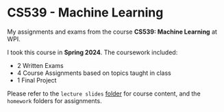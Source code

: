 # CS539 - Machine Learning

My assignments and exams from the course **CS539: Machine Learning** at WPI.

I took this course in **Spring 2024**. The coursework included:
- 2 Written Exams  
- 4 Course Assignments based on topics taught in class  
- 1 Final Project

Please refer to the `lecture slides` [folder](https://github.com/devtechster/CS539-Machine-Learning/tree/main/lecture%20slides) for course content, and the `homework` folders for assignments.
